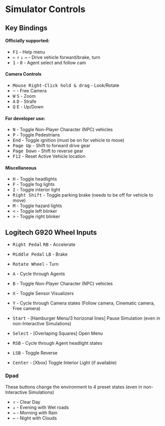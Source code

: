 # Simulator Controls

## Key Bindings

#### Officially supported:

- <kbd>F1</kbd> - Help menu
- <kbd>&larr;</kbd> <kbd>&uarr;</kbd> <kbd>&darr;</kbd> <kbd>&rarr;</kbd> - Drive vehicle forward/brake, turn
- <kbd>1</kbd> - <kbd>0</kbd> - Agent select and follow cam

#### Camera Controls

- <kbd>Mouse Right-Click hold & drag</kbd> - Look/Rotate
- <kbd>~</kbd> - Free Camera
- <kbd>W</kbd> <kbd>S</kbd> - Zoom
- <kbd>A</kbd> <kbd>D</kbd> - Strafe
- <kbd>Q</kbd> <kbd>E</kbd> - Up/Down



#### For developer use:

- <kbd>N</kbd> - Toggle Non-Player Character (NPC) vehicles
- <kbd>P</kbd> - Toggle Pedestrians
- <kbd>End</kbd> - Toggle ignition (must be on for vehicle to move)
- <kbd>Page Up</kbd> - Shift to forward drive gear
- <kbd>Page Down</kbd> - Shift to reverse gear
- <kbd>F12</kbd> - Reset Active Vehicle location


#### Miscellaneous

- <kbd>H</kbd> - Toggle headlights
- <kbd>F</kbd> - Toggle fog lights
- <kbd>I</kbd> - Toggle interior light
- <kbd>Right Shift</kbd> - Toggle parking brake (needs to be off for vehicle to move)
- <kbd>M</kbd> - Toggle hazard lights
- <kbd><</kbd> - Toggle left blinker
- <kbd>></kbd> - Toggle right blinker

## Logitech G920 Wheel Inputs

- <kbd>Right Pedal</kbd> <kbd>RB</kbd> - Accelerate
- <kbd>Middle Pedal</kbd> <kbd>LB</kbd> - Brake
- <kbd>Rotate Wheel</kbd> - Turn

- <kbd>A</kbd> - Cycle through Agents
- <kbd>B</kbd> - Toggle Non-Player Character (NPC) vehicles
- <kbd>X</kbd> - Toggle Sensor Visualizers
- <kbd>Y</kbd> - Cycle through Camera states (Follow camera, Cinematic camera, Free camera)
- <kbd>Start</kbd> - [Hamburger Menu/3 horizonal lines] Pause Simulation (even in non-Interactive Simulations)
- <kbd>Select</kbd> - [Overlaping Squares] Open Menu
- <kbd>RSB</kbd> - Cycle through Agent headlight states
- <kbd>LSB</kbd> - Toggle Reverse
- <kbd>Center</kbd> - [Xbox] Toggle Interior Light (if available)

### Dpad
These buttons change the environment to 4 preset states (even in non-Interactive Simulations)
- <kbd>&uarr;</kbd> - Clear Day
- <kbd>&darr;</kbd> - Evening with Wet roads
- <kbd>&rarr;</kbd> - Morning with Rain
- <kbd>&larr;</kbd> - Night with Clouds